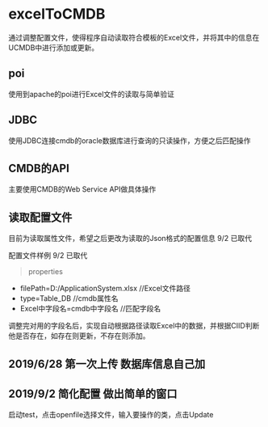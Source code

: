 # excelToCMDB
通过调整配置文件，使得程序自动读取符合模板的Excel文件，并将其中的信息在UCMDB中进行添加或更新。
## poi
使用到apache的poi进行Excel文件的读取与简单验证
## JDBC
使用JDBC连接cmdb的oracle数据库进行查询的只读操作，方便之后匹配操作
## CMDB的API
主要使用CMDB的Web Service API做具体操作
## 读取配置文件
目前为读取属性文件，希望之后更改为读取的Json格式的配置信息
9/2 已取代

配置文件样例
9/2 已取代

>properties
+ filePath=D:/ApplicationSystem.xlsx //Excel文件路径
+ type=Table_DB //cmdb属性名
+ Excel中字段名=cmdb中字段名 //匹配字段名 

调整完对用的字段名后，实现自动根据路径读取Excel中的数据，并根据CIID判断他是否存在，如存在则更新，不存在则添加。
## 2019/6/28 第一次上传 数据库信息自己加

## 2019/9/2  简化配置 做出简单的窗口 
启动test，点击openfile选择文件，输入要操作的类，点击Update
